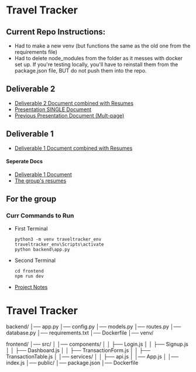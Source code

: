 # Travel Tracker

## Current Repo Instructions:
* Had to make a new venv (but functions the same as the old one from the requirements file)
* Had to delete node_modules from the folder as it messes with docker set up. If you're testing locally, you'll have to reinstall them from the package.json file, BUT do not push them into the repo.


## Deliverable 2
* [Deliverable 2 Document combined with Resumes](Resume/deliverable2/CSC468_Deliverable2_Group5.pdf)
* [Presentation SINGLE Document](Resume/deliverable2/TravelTracker_Poster.pdf)
* [Previous Presentation Document (Mult-page)](Resume/deliverable2/TravelTracker_OriginalSlides.pdf)
## Deliverable 1
* [Deliverable 1 Document combined with Resumes](Resume/deliverable1/CSC468_Deliverable_1.pdf)


#### Seperate Docs
* [Deliverable 1 Document](https://docs.google.com/document/d/1nsGIeEfJcqjZ_Max3em2NcJI6Ekz9qwitJ5Ktx2cg3g/edit?usp=sharing)
* [The group's resumes](Resume/Group_resumes_combined.pdf)







## For the group

### Curr Commands to Run
* First Terminal
  ```
  python3 -m venv traveltracker_env
  traveltracker_env\Scripts\activate
  python backend\app.py
* Second Terminal
  ```
  cd frontend
  npm run dev

* [Project Notes](https://docs.google.com/document/d/1tlLTfswJN_oT1oBvBYVSixCLlUY5gRvoMqDTR7MBcOM/edit?usp=sharing)
  

# Travel Tracker


backend/
│── app.py
│── config.py
│── models.py
│── routes.py
│── database.py
│── requirements.txt
│── Dockerfile
│── venv/ 

frontend/
│── src/
│   │── components/
│   │   ├── Login.js
│   │   ├── Signup.js
│   │   ├── Dashboard.js
│   │   ├── TransactionForm.js
│   │   ├── TransactionTable.js
│   │── services/
│   │   ├── api.js
│   │── App.js
│   │── index.js
│── public/
│── package.json
│── Dockerfile


